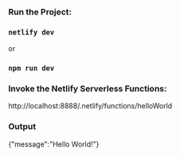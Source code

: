 ### Run the Project:
### `netlify dev`
or
### `npm run dev`

### Invoke the Netlify Serverless Functions:
http://localhost:8888/.netlify/functions/helloWorld

### Output
{"message":"Hello World!"}